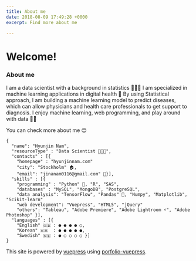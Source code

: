 ```yaml
---
title: About me
date: 2018-08-09 17:49:28 +0000
excerpt: Find more about me

---
```

# Welcome!

### About me
I am a data scientist with a background in statistics 👩🏻‍💻 I am specialized in machine learning applications in digital health 💊 By using Statistical approach, I am building a machine learning model to predict diseases, which can allow physicians and health care professionals to get support to diagnosis. I enjoy machine learning, web programming, and play around with data 🕺🏻


You can check more about me 😊



    {
      "name": "Hyunjin Nam", 
      "resourceType" : "Data Scientist 👩🏻‍💻",
      "contacts" : [{ 
        "homepage" : "hyunjinnam.com"
        "city": "Stockholm" 🏠,
        "email": "jinanam0116@gmail.com" 💌}],
      "skills" : [{
        "programming" : "Python" 🐍, "R", "SAS",
        "databases" : "MySQL", "MongoDB", "PostgreSQL",
        "data analysis": "TensorFlow", "Pandas" 🐼, "Numpy", "Matplotlib", "Scikit-learn"
        "web development": "Vuepress", "HTML5", "jQuery"
        "others": "Tableau", "Adobe Premiere", "Adobe Lightroom ⚡", "Adobe Photoshop" }],
      "languages" : [{
        "English" 🇬🇧 : ● ● ● ● ○,
        "Korean" 🇰🇷  : ● ● ● ● ●,
        "Swedish" 🇸🇪 : ● ○ ○ ○ ○ }]
    }


This site is powered by [vuepress](https://vuepress.vuejs.org/) using [porfolio-vuepress](https://github.com/forestryio/portfolio-vuepress).


